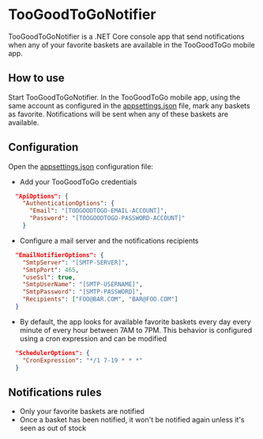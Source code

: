 # TooGoodToGoNotifier

TooGoodToGoNotifier is a .NET Core console app that send notifications when any of your favorite baskets are available in the TooGoodToGo mobile app.

## How to use

Start TooGoodToGoNotifier. In the TooGoodToGo mobile app, using the same account as configured in the [appsettings.json](src/appsettings.json) file, mark any baskets as favorite. Notifications will be sent when any of these baskets are available.

## Configuration

Open the [appsettings.json](src/appsettings.json) configuration file:

- Add your TooGoodToGo credentials

```json
  "ApiOptions": {
    "AuthenticationOptions": {
      "Email": "[TOOGOODTOGO-EMAIL-ACCOUNT]",
      "Password": "[TOOGOODTOGO-PASSWORD-ACCOUNT]"
    }
```

- Configure a mail server and the notifications recipients

```json
  "EmailNotifierOptions": {
    "SmtpServer": "[SMTP-SERVER]",
    "SmtpPort": 465,
    "useSsl": true,
    "SmtpUserName": "[SMTP-USERNAME]",
    "SmtpPassword": "[SMTP-PASSWORD]",
    "Recipients": ["FOO@BAR.COM", "BAR@FOO.COM"]
  }
```

- By default, the app looks for available favorite baskets every day every minute of every hour between 7AM to 7PM. This behavior is configured using a cron expression and can be modified

```json
  "SchedulerOptions": {
    "CronExpression": "*/1 7-19 * * *"
  }
```

## Notifications rules

- Only your favorite baskets are notified
- Once a basket has been notified, it won't be notified again unless it's seen as out of stock
